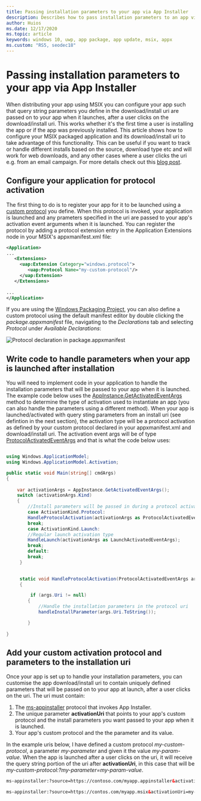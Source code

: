 ```yaml
---
title: Passing installation parameters to your app via App Installer
description: Describes how to pass installation parameters to an app via App Installer and protocol activation.
author: Huios
ms.date: 12/17/2020
ms.topic: article
keywords: windows 10, uwp, app package, app update, msix, appx
ms.custom: "RS5, seodec18"
---
```


# Passing installation parameters to your app via App Installer

When distributing your app using MSIX you can configure your app such that query string parameters you define in the download/install uri are passed on to your app when it launches, after a user clicks on the download/install uri. This works whether it's the first time a user is installing the app or if the app was previously installed. 
This article shows how to configure your MSIX packaged application and its download/install uri  to take advantage of this functionality. This can be useful if you want to track or handle different installs based on the source, download type etc and will work for web downloads, and any other cases where a user clicks the uri e.g. from an email campaign. For more details check out this [blog post](https://techcommunity.microsoft.com/t5/windows-dev-appconsult/passing-installation-parameters-to-a-windows-application-with/ba-p/1719829).

## Configure your application for protocol activation

The first thing to do is to register your app for it to be launched using a [custom protocol](/windows/apps/desktop/modernize/desktop-to-uwp-extensions#start-your-application-in-different-ways) you define. When this protocol is invoked, your application is launched and any prameters specified in the uri are passed to your app's activation event arguments when it is launched. You can register the protocol by adding a protocol extension entry in the Application Extensions node in your MSIX's appxmanifest.xml file:

```xml
<Application>
...
   <Extensions>
     <uap:Extension Category="windows.protocol">
        <uap:Protocol Name="my-custom-protocol"/>
     </uap:Extension>
   </Extensions>
  
...
</Application>
```

If you are using the [Windows Packaging Project](../desktop/desktop-to-uwp-packaging-dot-net.md), you can also define a custom protocol using the default manifest editor by double clicking the _package.appxmanifest_ file, navigating to the _Declarations_ tab and selecting _Protocol_ under _Available Declarations_:

![Protocol declaration in package.appxmanifest](images/custom-protocol.PNG)

##  Write code to handle parameters when your app is launched after installation

You will need to implement code in your application to handle the installation parameters that will be passed to your app when it is launched. The example code below uses the [AppInstance.GetActivatedEventArgs](/uwp/api/windows.applicationmodel.appinstance.getactivatedeventargs&preserve-view=true) method to determine the type of activation used to instantiate an app (you can also handle the parameters using a different method). When your app is launched/activated with query sting parameters from an install uri (see defintion in the next section), the activation type will be a protocol activation as defined by your custom protocol declared in your appxmanifest.xml and download/install uri. The activation event args will be of type [ProtocolActivatedEventArgs](/uwp/api/windows.applicationmodel.activation.protocolactivatedeventargs&preserve-view=true) and that is what the code below uses:

```csharp

using Windows.ApplicationModel;
using Windows.ApplicationModel.Activation;

public static void Main(string[] cmdArgs)
{
            
    var activationArgs = AppInstance.GetActivatedEventArgs();
    switch (activationArgs.Kind)
    {
        //Install parameters will be passed in during a protocol activation
        case ActivationKind.Protocol:
        HandleProtocolActivation(activationArgs as ProtocolActivatedEventArgs);
        break;
        case ActivationKind.Launch:
        //Regular launch activation type
        HandleLaunch(activationArgs as LaunchActivatedEventArgs);
        break;
        default:
        break;
     }       
    

     static void HandleProtocolActivation(ProtocolActivatedEventArgs args)
     {

         if (args.Uri != null)
        {
            //Handle the installation parameters in the protocol uri
            handleInstallParameter(args.Uri.ToString());

        }
            
}
```

## Add your custom activation protocol and parameters to the installation uri

Once your app is set up to handle your installation parameters, you can customise the app download/install uri to contain uniquely defined parameters that will be passed on to your app at launch, after a user clicks on the uri. The uri must contain:

1. The [ms-appinstaller](./installing-windows10-apps-web.md#protocol-activation-scheme) protocol that invokes App Installer.
2. The unique parameter **activationUri** that points to your app's custom protocol and the install parameters you want passed to your app when it is launched.
3. Your app's custom protocol and the the parameter and its value.

In the example uris below, I have defined a custom protocol _my-custom-protocol_, a parameter _my-parameter_ and given it the value _my-param-value_. When the app is launched after a user clicks on the uri, it will receive the query string portion of the uri after **activationUri**, in this case that will be _my-custom-protocol:?my-parameter=my-param-value_.

```html
ms-appinstaller:?source=https://contoso.com/myapp.appinstaller&activationUri=my-custom-protocol:?my-parameter=my-param-value
```
```html
ms-appinstaller:?source=https://contos.com/myapp.msix&activationUri=my-custom-protocol:?my-parameter=my-param-value
```
